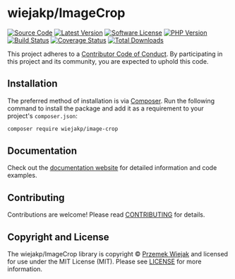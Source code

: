 # wiejakp/ImageCrop

[![Source Code][badge-source]][source]
[![Latest Version][badge-release]][packagist]
[![Software License][badge-license]][license]
[![PHP Version][badge-php]][php]
[![Build Status][badge-build]][build]
[![Coverage Status][badge-coverage]][coverage]
[![Total Downloads][badge-downloads]][downloads]



This project adheres to a [Contributor Code of Conduct][conduct]. By
participating in this project and its community, you are expected to uphold this
code.


## Installation

The preferred method of installation is via [Composer][composer]. Run the following
command to install the package and add it as a requirement to your project's
`composer.json`:

```bash
composer require wiejakp/image-crop
```


## Documentation

Check out the [documentation website][documentation] for detailed information
and code examples.


## Contributing

Contributions are welcome! Please read [CONTRIBUTING][] for details.


## Copyright and License

The wiejakp/ImageCrop library is copyright © [Przemek Wiejak](https://www.wiejak.app)
and licensed for use under the MIT License (MIT). Please see [LICENSE][] for
more information.


[conduct]: https://github.com/wiejakp/ImageCrop/blob/master/.github/CODE_OF_CONDUCT.md
[composer]: https://getcomposer.org/
[documentation]: https://wiejakp.github.io/ImageCrop/
[contributing]: https://github.com/wiejakp/ImageCrop/blob/master/.github/CONTRIBUTING.md

[badge-source]: http://img.shields.io/badge/source-wiejakp/image-crop.svg?style=flat-square
[badge-release]: https://img.shields.io/packagist/v/wiejakp/image-crop.svg?style=flat-square&label=release
[badge-license]: https://img.shields.io/packagist/l/wiejakp/image-crop.svg?style=flat-square
[badge-php]: https://img.shields.io/packagist/php-v/wiejakp/image-crop.svg?style=flat-square
[badge-build]: https://img.shields.io/travis/wiejakp/imagecrop/master.svg?style=flat-square
[badge-coverage]: https://img.shields.io/coveralls/github/wiejakp/image-crop/master.svg?style=flat-square
[badge-downloads]: https://img.shields.io/packagist/dt/wiejakp/image-crop.svg?style=flat-square&colorB=mediumvioletred

[source]: https://github.com/wiejakp/ImageCrop
[packagist]: https://packagist.org/packages/wiejakp/ImageCrop
[license]: https://github.com/wiejakp/ImageCrop/blob/master/LICENSE
[php]: https://php.net
[build]: https://travis-ci.org/wiejakp/ImageCrop
[coverage]: https://coveralls.io/r/wiejakp/ImageCrop?branch=master
[downloads]: https://packagist.org/packages/wiejakp/ImageCrop